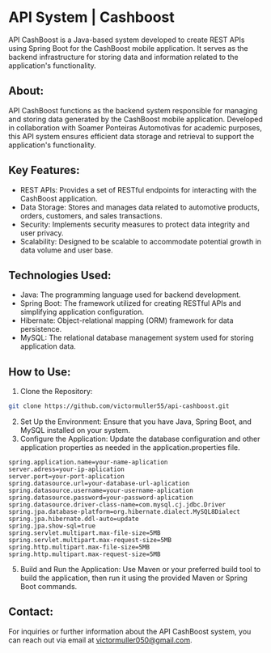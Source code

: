 # API System | Cashboost

API CashBoost is a Java-based system developed to create REST APIs using Spring Boot for the CashBoost mobile application. It serves as the backend infrastructure for storing data and information related to the application's functionality.

## About:
API CashBoost functions as the backend system responsible for managing and storing data generated by the CashBoost mobile application. Developed in collaboration with Soamer Ponteiras Automotivas for academic purposes, this API system ensures efficient data storage and retrieval to support the application's functionality.

## Key Features:

- REST APIs: Provides a set of RESTful endpoints for interacting with the CashBoost application.
- Data Storage: Stores and manages data related to automotive products, orders, customers, and sales transactions.
- Security: Implements security measures to protect data integrity and user privacy.
- Scalability: Designed to be scalable to accommodate potential growth in data volume and user base.
  
## Technologies Used:

- Java: The programming language used for backend development.
- Spring Boot: The framework utilized for creating RESTful APIs and simplifying application configuration.
- Hibernate: Object-relational mapping (ORM) framework for data persistence.
- MySQL: The relational database management system used for storing application data.
  
## How to Use:
1. Clone the Repository:

```bash
git clone https://github.com/victormuller55/api-cashboost.git
```

2. Set Up the Environment: Ensure that you have Java, Spring Boot, and MySQL installed on your system.
3. Configure the Application: Update the database configuration and other application properties as needed in the application.properties file.

```properties
spring.application.name=your-name-aplication
server.adress=your-ip-aplication
server.port=your-port-aplication
spring.datasource.url=your-database-url-aplication
spring.datasource.username=your-username-aplication
spring.datasource.password=your-password-aplication
spring.datasource.driver-class-name=com.mysql.cj.jdbc.Driver
spring.jpa.database-platform=org.hibernate.dialect.MySQL8Dialect
spring.jpa.hibernate.ddl-auto=update
spring.jpa.show-sql=true
spring.servlet.multipart.max-file-size=5MB
spring.servlet.multipart.max-request-size=5MB
spring.http.multipart.max-file-size=5MB
spring.http.multipart.max-request-size=5MB
```

5. Build and Run the Application: Use Maven or your preferred build tool to build the application, then run it using the provided Maven or Spring Boot commands.
   
## Contact:
For inquiries or further information about the API CashBoost system, you can reach out via email at victormuller050@gmail.com.
